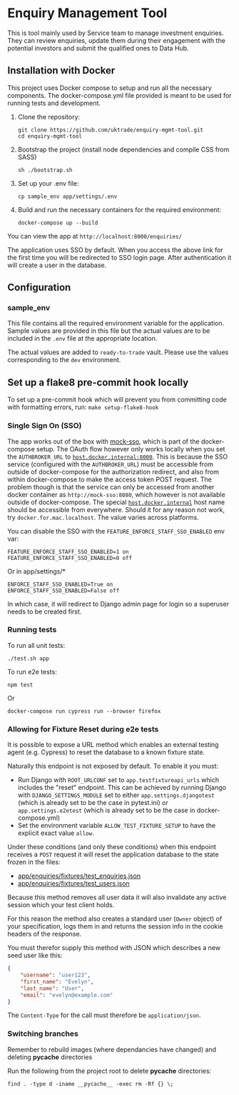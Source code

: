 # Enquiry Management Tool

This is tool mainly used by Service team to manage investment enquiries. They can review enquiries, update them during their engagement with the potential investors and submit the qualified ones to Data Hub.

## Installation with Docker

This project uses Docker compose to setup and run all the necessary components. The docker-compose.yml file provided is meant to be used for running tests and development.

1.  Clone the repository:

    ```shell
    git clone https://github.com/uktrade/enquiry-mgmt-tool.git
    cd enquiry-mgmt-tool
    ```

2.  Bootstrap the project (install node dependencies and compile CSS from SASS)
    ```shell
    sh ./bootstrap.sh
    ```

3.  Set up your .env file:
    ```shell
    cp sample_env app/settings/.env
    ```

4.  Build and run the necessary containers for the required environment:

    ```shell
    docker-compose up --build
    ```

You can view the app at `http://localhost:8000/enquiries/`

The application uses SSO by default. When you access the above link for the first time you will be redirected to SSO login page. After authentication it will create a user in the database.

## Configuration

### sample_env
This file contains all the required environment variable for the application. Sample values are provided in this file but the actual values are to be included in the `.env` file at the appropriate location.

The actual values are added to `ready-to-trade` vault. Please use the values corresponding to the `dev` environment.

## Set up a flake8 pre-commit hook locally
To set up a pre-commit hook which will prevent you from committing code with formatting errors, run:
`make setup-flake8-hook`

### Single Sign On (SSO)

The app works out of the box with
[mock-sso](https://github.com/uktrade/mock-sso), which is part of the
docker-compose setup. The OAuth flow however only works locally when you
set the `AUTHBROKER_URL` to
[`host.docker.internal:8000`](http://docker.for.mac.localhost:8000/).
This is because the SSO service (configured with the `AUTHBROKER_URL`) must be
accessible from outside of docker-compose for the authorization redirect, and
also from within docker-compose to make the access token POST request.
The problem though is that the service can only be accessed from another docker
container as `http://mock-sso:8080`, which however is not available outside of
docker-compose. The special
[`host.docker.internal`](https://docs.docker.com/docker-for-mac/networking/#i-want-to-connect-from-a-container-to-a-service-on-the-host)
host name should be accessible from everywhere. Should it for any reason not
work, try `docker.for.mac.localhost`. The value varies across platforms.

You can disable the SSO with the `FEATURE_ENFORCE_STAFF_SSO_ENABLED` env var:

    FEATURE_ENFORCE_STAFF_SSO_ENABLED=1 on
    FEATURE_ENFORCE_STAFF_SSO_ENABLED=0 off

Or in app/settings/*

    ENFORCE_STAFF_SSO_ENABLED=True on
    ENFORCE_STAFF_SSO_ENABLED=False off

In which case, it will redirect to Django admin page for login so a superuser
needs to be created first.

### Running tests

To run all unit tests:

```
./test.sh app
```

To run e2e tests:

```shell
npm test
```

Or

```shell
docker-compose run cypress run --browser firefox
```

### Allowing for Fixture Reset during e2e tests

It is possible to expose a URL method which enables an external testing agent (e.g. Cypress) to
reset the database to a known fixture state.

Naturally this endpoint is not exposed by default. To enable it you must:

  - Run Django with `ROOT_URLCONF` set to `app.testfixtureapi_urls` which includes the "reset" endpoint.
    This can be achieved by running Django with `DJANGO_SETTINGS_MODULE` set to either
    `app.settings.djangotest` (which is already set to be the case in pytest.ini) or
    `app.settings.e2etest` (which is already set to be the case in docker-compose.yml)
  - Set the environment variable `ALLOW_TEST_FIXTURE_SETUP` to have the explicit
    exact value `allow`.

Under these conditions (and only these conditions) when this endpoint receives a `POST` request
it will reset the application database to the state frozen in the files:

  - [app/enquiries/fixtures/test_enquiries.json](app/enquiries/fixtures/test_enquiries.json)
  - [app/enquiries/fixtures/test_users.json](app/enquiries/fixtures/test_users.json)

Because this method removes all user data it will also invalidate any active session which your
test client holds.

For this reason the method also creates a standard user (`Owner` object) of your specification,
logs them in and returns the session info in the cookie headers of the response.

You must therefor supply this method with  JSON which describes a new seed user like this:
```json
{
    "username": "user123",
    "first_name": "Evelyn",
    "last_name": "User",
    "email": "evelyn@example.com"
}
```

The `Content-Type` for the call must therefore be `application/json`.

### Switching branches

Remember to rebuild images (where dependancies have changed) and deleting __pycache__ directories

Run the following from the project root to delete __pycache__ directories:

`find . -type d -iname __pycache__ -exec rm -Rf {} \;`
